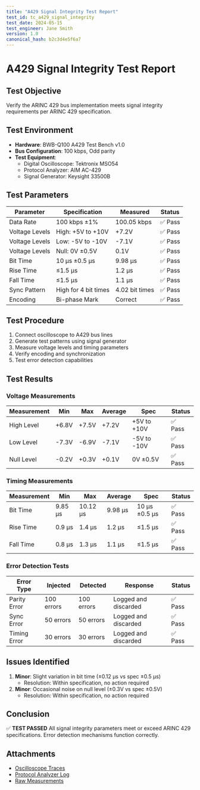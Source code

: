 ```yaml
---
title: "A429 Signal Integrity Test Report"
test_id: tc_a429_signal_integrity
test_date: 2024-05-15
test_engineer: Jane Smith
version: 1.0
canonical_hash: b2c3d4e5f6a7
---
```


# A429 Signal Integrity Test Report

## Test Objective
Verify the ARINC 429 bus implementation meets signal integrity requirements per ARINC 429 specification.

## Test Environment
- **Hardware**: BWB-Q100 A429 Test Bench v1.0
- **Bus Configuration**: 100 kbps, Odd parity
- **Test Equipment**: 
  - Digital Oscilloscope: Tektronix MSO54
  - Protocol Analyzer: AIM AC-429
  - Signal Generator: Keysight 33500B

## Test Parameters
| Parameter | Specification | Measured | Status |
|-----------|---------------|-----------|--------|
| Data Rate | 100 kbps ±1% | 100.05 kbps | ✅ Pass |
| Voltage Levels | High: +5V to +10V | +7.2V | ✅ Pass |
| Voltage Levels | Low: -5V to -10V | -7.1V | ✅ Pass |
| Voltage Levels | Null: 0V ±0.5V | 0.1V | ✅ Pass |
| Bit Time | 10 µs ±0.5 µs | 9.98 µs | ✅ Pass |
| Rise Time | ≤1.5 µs | 1.2 µs | ✅ Pass |
| Fall Time | ≤1.5 µs | 1.1 µs | ✅ Pass |
| Sync Pattern | High for 4 bit times | 4.02 bit times | ✅ Pass |
| Encoding | Bi-phase Mark | Correct | ✅ Pass |

## Test Procedure
1. Connect oscilloscope to A429 bus lines
2. Generate test patterns using signal generator
3. Measure voltage levels and timing parameters
4. Verify encoding and synchronization
5. Test error detection capabilities

## Test Results

### Voltage Measurements
| Measurement | Min | Max | Average | Spec | Status |
|-------------|-----|-----|---------|------|--------|
| High Level | +6.8V | +7.5V | +7.2V | +5V to +10V | ✅ Pass |
| Low Level | -7.3V | -6.9V | -7.1V | -5V to -10V | ✅ Pass |
| Null Level | -0.2V | +0.3V | +0.1V | 0V ±0.5V | ✅ Pass |

### Timing Measurements
| Measurement | Min | Max | Average | Spec | Status |
|-------------|-----|-----|---------|------|--------|
| Bit Time | 9.85 µs | 10.12 µs | 9.98 µs | 10 µs ±0.5 µs | ✅ Pass |
| Rise Time | 0.9 µs | 1.4 µs | 1.2 µs | ≤1.5 µs | ✅ Pass |
| Fall Time | 0.8 µs | 1.3 µs | 1.1 µs | ≤1.5 µs | ✅ Pass |

### Error Detection Tests
| Error Type | Injected | Detected | Response | Status |
|------------|----------|----------|----------|--------|
| Parity Error | 100 errors | 100 errors | Logged and discarded | ✅ Pass |
| Sync Error | 50 errors | 50 errors | Logged and discarded | ✅ Pass |
| Timing Error | 30 errors | 30 errors | Logged and discarded | ✅ Pass |

## Issues Identified
1. **Minor**: Slight variation in bit time (±0.12 µs vs spec ±0.5 µs)
   - Resolution: Within specification, no action required
2. **Minor**: Occasional noise on null level (±0.3V vs spec ±0.5V)
   - Resolution: Within specification, no action required

## Conclusion
✅ **TEST PASSED**
All signal integrity parameters meet or exceed ARINC 429 specifications. Error detection mechanisms function correctly.

## Attachments
- [Oscilloscope Traces](attachments/scope_traces_20240515.zip)
- [Protocol Analyzer Log](attachments/protocol_log_20240515.csv)
- [Raw Measurements](attachments/raw_measurements_20240515.xlsx)
